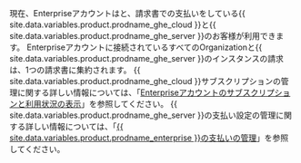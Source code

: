 現在、Enterpriseアカウントはと、請求書での支払いをしている{{ site.data.variables.product.prodname_ghe_cloud }}と{{ site.data.variables.product.prodname_ghe_server }}のお客様が利用できます。 Enterpriseアカウントに接続されているすべてのOrganizationと{{ site.data.variables.product.prodname_ghe_server }}のインスタンスの請求は、1つの請求書に集約されます。 {{ site.data.variables.product.prodname_ghe_cloud }}サブスクリプションの管理に関する詳しい情報については、「[Enterpriseアカウントのサブスクリプションと利用状況の表示](/articles/viewing-the-subscription-and-usage-for-your-enterprise-account)」を参照してください。 {{ site.data.variables.product.prodname_ghe_server }}の支払い設定の管理に関する詳しい情報については、「[{{ site.data.variables.product.prodname_enterprise }}の支払いの管理](/enterprise/admin/installation/managing-billing-for-github-enterprise)」を参照してください。
